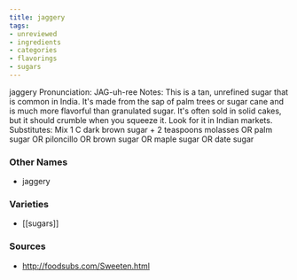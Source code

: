 ```yaml
---
title: jaggery
tags:
- unreviewed
- ingredients
- categories
- flavorings
- sugars
---
```

jaggery Pronunciation: JAG-uh-ree Notes: This is a tan, unrefined sugar that is common in India. It's made from the sap of palm trees or sugar cane and is much more flavorful than granulated sugar. It's often sold in solid cakes, but it should crumble when you squeeze it. Look for it in Indian markets. Substitutes: Mix 1 C dark brown sugar + 2 teaspoons molasses OR palm sugar OR piloncillo OR brown sugar OR maple sugar OR date sugar

### Other Names

* jaggery

### Varieties

* [[sugars]]

### Sources
* http://foodsubs.com/Sweeten.html
